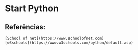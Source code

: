 # Start Python

## Referências:
    [School of net](https://www.schoolofnet.com)
    [w3schools](https://www.w3schools.com/python/default.asp)